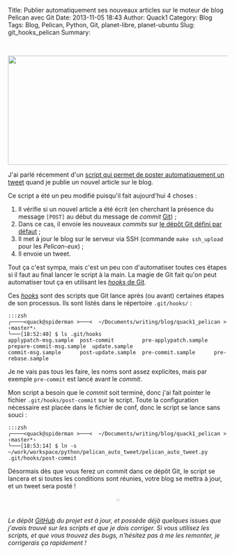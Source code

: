 Title: Publier automatiquement ses nouveaux articles sur le moteur de blog Pelican avec Git
Date: 2013-11-05 18:43 
Author: Quack1
Category: Blog
Tags: Blog, Pelican, Python, Git, planet-libre, planet-ubuntu
Slug: git_hooks_pelican
Summary: 

&nbsp;
<div align=center><img src="http://blog.quack1.me/upload/pelican_auto_tweet.png" width="600" height="250" align=center /></div>

J'ai parlé récemment d'un [script qui permet de poster automatiquement un tweet]({filename}/pelican_auto_tweet.md "Moteur de blog Pelican : twitter un lien automatique vers son dernier article") quand je publie un nouvel article sur le blog.

Ce script a été un peu modifié puisqu'il fait aujourd'hui 4 choses : 

1. Il vérifie si un nouvel article a été écrit (en cherchant la présence du message `[POST]` au début du message de _commit_ [Git](http://blog.quack1.me/tag/git.html "Blog Quack1 - Tag « Git »")) ;
2. Dans ce cas, il envoie les nouveaux _commits_ sur [le dépôt Git défini par défaut]({filename}/git_push_multiple_remote.md "Git : Pusher ses modifications sur plusieurs dépôts en une seule commande") ;
3. Il met à jour le blog sur le serveur via SSH (commande `make ssh_upload` pour les _Pelican-eux_) ;
4. Il envoie un tweet.

Tout ça c'est sympa, mais c'est un peu con d'automatiser toutes ces étapes si il faut au final lancer le script à la main. La magie de Git fait qu'on peut automatiser tout ça en utilisant les [_hooks_ de Git](http://www.johan.me/utilisez-hooks-git "Utilisez les hooks de Git").

Ces _[hooks](http://git-scm.com/book/en/Customizing-Git-Git-Hooks "Customizing Git Hooks")_ sont des scripts que Git lance après (ou avant) certaines étapes de son processus. Ils sont listés dans le répertoire `.git/hooks/` : 

	:::zsh
	╭────<quack@spiderman >───<  ~/Documents/writing/blog/quack1_pelican >  ‹master*› 
	╰───[18:52:40] $ ls .git/hooks 
	applypatch-msg.sample  post-commit         pre-applypatch.sample  prepare-commit-msg.sample  update.sample
	commit-msg.sample      post-update.sample  pre-commit.sample      pre-rebase.sample

Je ne vais pas tous les faire, les noms sont assez explicites, mais par exemple `pre-commit` est lancé avant le _commit_.

Mon script a besoin que le _commit_ soit terminé, donc j'ai fait pointer le fichier `.git/hooks/post-commit` sur le script. Toute la configuration nécessaire est placée dans le fichier de conf, donc le script se lance sans souci : 

	:::zsh
	╭────<quack@spiderman >───<  ~/Documents/writing/blog/quack1_pelican >  ‹master*› 
	╰───[18:53:14] $ ln -s ~/work/workspace/python/pelican_auto_tweet/pelican_auto_tweet.py .git/hooks/post-commit

Désormais dès que vous ferez un commit dans ce dépôt Git, le script se lancera et si toutes les conditions sont réunies, votre blog se mettra à jour, et un tweet sera posté !

<div align="center" style="color:#ccc;">☠</div> &nbsp;

_Le dépôt [GitHub](https://github.com/quack1/pelican_auto_tweet "Github : Quack1 - Pelican_Auto_Tweet") du projet est à jour, et possède déjà quelques_ issues _que j'avais trouvé sur les scripts et que je dois corriger. Si vous utilisez les scripts, et que vous trouvez des bugs, n'hésitez pas à me les remonter, je corrigerais ça rapidement !_

